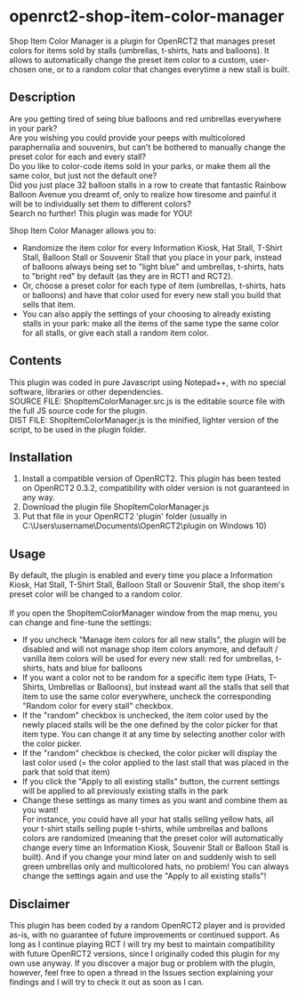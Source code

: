 # openrct2-shop-item-color-manager
Shop Item Color Manager is a plugin for OpenRCT2 that manages preset colors for items sold by stalls (umbrellas, t-shirts, hats and balloons). It allows to automatically change the preset item color to a custom, user-chosen one, or to a random color that changes everytime a new stall is built.

## Description
Are you getting tired of seing blue balloons and red umbrellas everywhere in your park?<br>
Are you wishing you could provide your peeps with multicolored paraphernalia and souvenirs, but can't be bothered to manually change the preset color for each and every stall?<br>
Do you like to color-code items sold in your parks, or make them all the same color, but just not the default one?<br>
Did you just place 32 balloon stalls in a row to create that fantastic Rainbow Balloon Avenue you dreamt of, only to realize how tiresome and painful it will be to individually set them to different colors?<br>
Search no further! This plugin was made for YOU!

Shop Item Color Manager allows you to:
- Randomize the item color for every Information Kiosk, Hat Stall, T-Shirt Stall, Balloon Stall or Souvenir Stall that you place in your park, instead of balloons always being set to "light blue" and umbrellas, t-shirts, hats to "bright red" by default (as they are in RCT1 and RCT2).<br>
- Or, choose a preset color for each type of item (umbrellas, t-shirts, hats or balloons) and have that color used for every new stall you build that sells that item.<br>
- You can also apply the settings of your choosing to already existing stalls in your park: make all the items of the same type the same color for all stalls, or give each stall a random item color. 

## Contents
This plugin was coded in pure Javascript using Notepad++, with no special software, libraries or other dependencies.<br>
SOURCE FILE: ShopItemColorManager.src.js is the editable source file with the full JS source code for the plugin.<br>
DIST FILE: ShopItemColorManager.js is the minified, lighter version of the script, to be used in the plugin folder.

## Installation
1. Install a compatible version of OpenRCT2. This plugin has been tested on OpenRCT2 0.3.2, compatibility with older version is not guaranteed in any way.
2. Download the plugin file ShopItemColorManager.js
3. Put that file in your OpenRCT2 'plugin' folder (usually in C:\Users\username\Documents\OpenRCT2\plugin on Windows 10)

## Usage
By default, the plugin is enabled and every time you place a Information Kiosk, Hat Stall, T-Shirt Stall, Balloon Stall or Souvenir Stall, the shop item's preset color will be changed to a random color.
<br><br>
If you open the ShopItemColorManager window from the map menu, you can change and fine-tune the settings:<br>
- If you uncheck "Manage item colors for all new stalls", the plugin will be disabled and will not manage shop item colors anymore, and default / vanilla item colors will be used for every new stall: red for umbrellas, t-shirts, hats and blue for balloons<br>
- If you want a color not to be random for a specific item type (Hats, T-Shirts, Umbrellas or Balloons), but instead want all the stalls that sell that item to use the same color everywhere, uncheck the corresponding "Random color for every stall" checkbox.<br>
- If the "random" checkbox is unchecked, the item color used by the newly placed stalls will be the one defined by the color picker for that item type. You can change it at any time by selecting another color with the color picker.<br>
- If the "random" checkbox is checked, the color picker will display the last color used (= the color applied to the last stall that was placed in the park that sold that item)<br>
- If you click the "Apply to all existing stalls" button, the current settings will be applied to all previously existing stalls in the park
- Change these settings as many times as you want and combine them as you want! <br>
For instance, you could have all your hat stalls selling yellow hats, all your t-shirt stalls selling puple t-shirts, while umbrellas and ballons colors are randomized (meaning that the preset color will automatically change every time an Information Kiosk, Souvenir Stall or Balloon Stall is built). And if you change your mind later on and suddenly wish to sell green umbrellas only and multicolored hats, no problem! You can always change the settings again and use the "Apply to all existing stalls"!

## Disclaimer
This plugin has been coded by a random OpenRCT2 player and is provided as-is, with no guarantee of future improvements or continued support. As long as I continue playing RCT I will try my best to maintain compatibility with future OpenRCT2 versions, since I originally coded this plugin for my own use anyway.
If you discover a major bug or problem with the plugin, however, feel free to open a thread in the Issues section explaining your findings and I will try to check it out as soon as I can.
